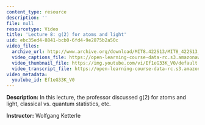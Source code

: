 ```yaml
---
content_type: resource
description: ''
file: null
resourcetype: Video
title: 'Lecture 8: g(2) for atoms and light'
uid: ebc35ed4-8841-bcb0-6fd4-9e2875b2a50c
video_files:
  archive_url: http://www.archive.org/download/MIT8.422S13/MIT8_422S13_lec08_300k.mp4
  video_captions_file: https://open-learning-course-data-rc.s3.amazonaws.com/8-422-atomic-and-optical-physics-ii-spring-2013/41959f693bbd5df3b57d139643ef1d40_Ef1eG33K_V0.vtt
  video_thumbnail_file: https://img.youtube.com/vi/Ef1eG33K_V0/default.jpg
  video_transcript_file: https://open-learning-course-data-rc.s3.amazonaws.com/8-422-atomic-and-optical-physics-ii-spring-2013/4938ab4a8363b3bdc3e97cfda5cb4e66_Ef1eG33K_V0.pdf
video_metadata:
  youtube_id: Ef1eG33K_V0
---
```


**Description:** In this lecture, the professor discussed g(2) for atoms and light, classical vs. quantum statistics, etc.

**Instructor:** Wolfgang Ketterle